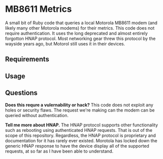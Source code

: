 # MB8611 Metrics

A small bit of Ruby code that queries a local Motorola MB8611 modem (and likely many other Motorola modems) for their metrics. This code does not require authentication. It uses the long deprecated and almost entirely forgotton HNAP protocol. Most networking gear threw this protocol by the wayside years ago, but Motorol still uses it in their devices.

## Requirements

## Usage

## Questions

**Does this requre a vulernability or hack?**
This code does not exploit any holes or security flaws. The request we're making can the modem can be queried without authentication. 

**Tell me more about HNAP.**
The HNAP protocol supports other functionality such as rebooting using authenticated HNAP requests. That is out of the scope of this repository. Regardless, the HNAP protocol is proprietary and documentation for it has rarely ever existed. Morotola has locked down the generic HNAP response to have the device display all of the supported requests, at so far as I have been able to understand.